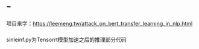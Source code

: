 # -
项目来字：https://leemeng.tw/attack_on_bert_transfer_learning_in_nlp.html
#####
sinleinf.py为Tensorrt模型加速之后的推理部分代码